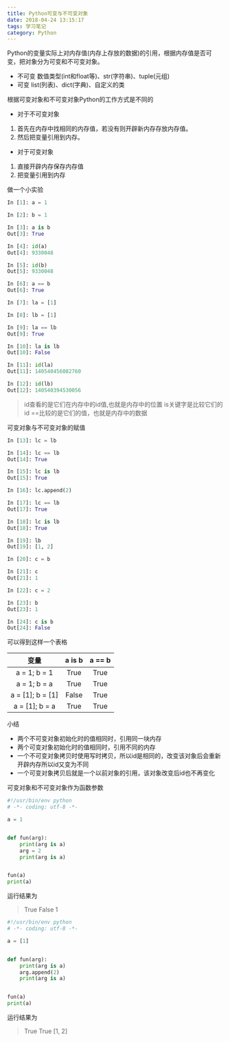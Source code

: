 ```yaml
---
title: Python可变与不可变对象
date: 2018-04-24 13:15:17
tags: 学习笔记
category: Python
---
```

Python的变量实际上对内存值(内存上存放的数据)的引用，根据内存值是否可变，把对象分为可变和不可变对象。
<!--more-->
- 不可变
  数值类型(int和float等)、str(字符串)、tuple(元组)
- 可变
  list(列表)、dict(字典)、自定义的类

根据可变对象和不可变对象Python的工作方式是不同的
- 对于不可变对象
1. 首先在内存中找相同的内存值，若没有则开辟新内存存放内存值。
2. 然后把变量引用到内存。
- 对于可变对象
1. 直接开辟内存保存内存值
2. 把变量引用到内存

做一个小实验
``` python
In [1]: a = 1

In [2]: b = 1

In [3]: a is b
Out[3]: True

In [4]: id(a)
Out[4]: 9330048

In [5]: id(b)
Out[5]: 9330048

In [6]: a == b
Out[6]: True

In [7]: la = [1]

In [8]: lb = [1]

In [9]: la == lb
Out[9]: True

In [10]: la is lb
Out[10]: False

In [11]: id(la)
Out[11]: 140540456082760

In [12]: id(lb)
Out[12]: 140540394530056

```
> id查看的是它们在内存中的id值,也就是内存中的位置
> is关键字是比较它们的id
> ==比较的是它们的值，也就是内存中的数据

可变对象与不可变对象的赋值
``` python
In [13]: lc = lb

In [14]: lc == lb
Out[14]: True

In [15]: lc is lb
Out[15]: True

In [16]: lc.append(2)

In [17]: lc == lb
Out[17]: True

In [18]: lc is lb
Out[18]: True

In [19]: lb
Out[19]: [1, 2]

In [20]: c = b

In [21]: c
Out[21]: 1

In [22]: c = 2

In [23]: b
Out[23]: 1

In [24]: c is b
Out[24]: False

```
可以得到这样一个表格

变量 | a is b | a == b
:---:|:---:|:---:
a = 1; b = 1 | True | True
a = 1; b = a | True | True
a = [1]; b = [1] | False | True
a = [1]; b = a | True | True

小结
- 两个不可变对象初始化时的值相同时，引用同一块内存
- 两个可变对象初始化时的值相同时，引用不同的内存
- 一个不可变对象拷贝时使用写时拷贝，所以id是相同的，改变该对象后会重新开辟内存所以id又变为不同
- 一个可变对象拷贝后就是一个以前对象的引用，该对象改变后id也不再变化

可变对象和不可变对象作为函数参数
``` python
#!/usr/bin/env python
# -*- coding: utf-8 -*-

a = 1


def fun(arg):
    print(arg is a)
    arg = 2
    print(arg is a)


fun(a)
print(a)


```
运行结果为
> True
False
1

``` python
#!/usr/bin/env python
# -*- coding: utf-8 -*-

a = [1]


def fun(arg):
    print(arg is a)
    arg.append(2)
    print(arg is a)


fun(a)
print(a)

```
运行结果为
> True
True
[1, 2]


